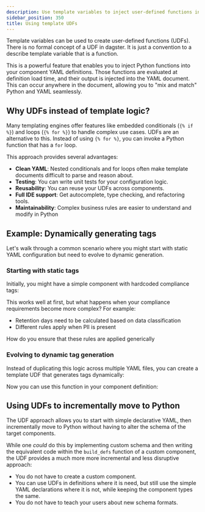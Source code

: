 ```yaml
---
description: Use template variables to inject user-defined functions into component definitions.
sidebar_position: 350
title: Using template UDFs 
---
```


Template variables can be used to create user-defined functions (UDFs). There is no formal concept of a UDF in dagster. It is just a convention to a describe template variable that is a function.

This is a powerful feature that enables you to inject Python functions into your component YAML definitions. Those functions are evaluated at definition load time, and their output is injected into the YAML document. This can occur anywhere in the document, allowing you to "mix and match" Python and YAML
seamlessly.

## Why UDFs instead of template logic?

Many templating engines offer features like embedded conditionals (`{% if %}`) and loops (`{% for %}`) to handle complex use cases. UDFs are an alternative to this. Instead of using `{% for %}`, you can invoke a Python function that has a `for` loop.

This approach provides several advantages:

- **Clean YAML**: Nested conditionals and for loops often make template documents difficult to parse and reason about.
- **Testing**: You can write unit tests for your configuration logic.
- **Reusability**: You can reuse your UDFs across components.
- **Full IDE support**: Get autocomplete, type checking, and refactoring tools.
- **Maintainability**: Complex business rules are easier to understand and modify in Python

## Example: Dynamically generating tags

Let's walk through a common scenario where you might start with static YAML configuration but need to evolve to dynamic generation.

### Starting with static tags

Initially, you might have a simple component with hardcoded compliance tags:

<CodeExample
  path="docs_snippets/docs_snippets/guides/components/using-template-variables/static_defs.yaml"
  language="yaml"
  title="static_defs.yaml"
/>

This works well at first, but what happens when your compliance requirements become more complex? For example:

- Retention days need to be calculated based on data classification
- Different rules apply when PII is present

How do you ensure that these rules are applied generically 

### Evolving to dynamic tag generation

Instead of duplicating this logic across multiple YAML files, you can create a template UDF that generates tags dynamically:

<CodeExample
  path="docs_snippets/docs_snippets/guides/components/using-template-variables/template_udfs.py"
  language="python"
  title="template_vars.py"
/>

Now you can use this function in your component definition:

<CodeExample
  path="docs_snippets/docs_snippets/guides/components/using-template-variables/dynamic_defs.yaml"
  language="yaml"
  title="dynamic_defs.yaml"
/>

## Using UDFs to incrementally move to Python

The UDF approach allows you to start with simple declarative YAML, then incrementally move to Python without having to alter the schema of the target components.

While one *could* do this by implementing custom schema and then writing the equivalent code within the `build_defs` function of a custom component, the UDF provides a much more more incremental and less disruptive approach:

* You do not have to create a custom component.
* You can use UDFs in definitions where it is need, but still use the simple YAML declarations where it is not, while keeping the component types the same.
* You do not have to teach your users about new schema formats.